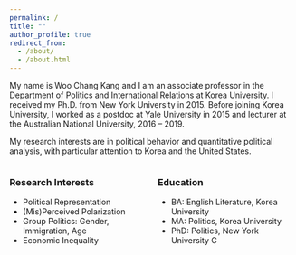 ```yaml
---
permalink: /
title: ""
author_profile: true
redirect_from: 
  - /about/
  - /about.html
---
```


My name is Woo Chang Kang and I am an associate professor in the Department of Politics and International Relations at Korea University. I received my Ph.D. from New York University in 2015. Before joining Korea University, I worked as a postdoc at Yale University in 2015 and lecturer at the Australian National University, 2016 – 2019. 

My research interests are in political behavior and quantitative political analysis, with particular attention to Korea and the United States.


<div style="display: flex; justify-content: space-between;">
  <div style="width: 48%;">
    <h3>Research Interests</h3>
    <ul>
      <li>Political Representation</li>
      <li>(Mis)Perceived Polarization</li>
      <li>Group Politics: Gender, Immigration, Age</li>
      <li>Economic Inequality</li>
    </ul>
  </div>
  <div style="width: 48%;">
    <h3>Education</h3>
    <ul>
      <li>BA: English Literature, Korea University</li>
      <li>MA: Politics, Korea University</li>
      <li>PhD: Politics, New York University C</li>
    </ul>
  </div>
</div>